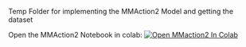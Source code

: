 Temp Folder for implementing the MMAction2 Model and getting the dataset

Open the MMAction2 Notebook in colab: [![Open MMaction2 In Colab](https://colab.research.google.com/assets/colab-badge.svg)](https://colab.research.google.com/github/gabeorlanski/adversarial-robustness-toolbox/blob/over_the_air/over_the_air/MMAction2_Model.ipynb)
